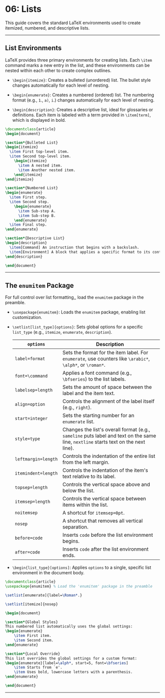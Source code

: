 # 06: Lists

This guide covers the standard LaTeX environments used to create itemized, numbered, and descriptive lists.

---

## List Environments

LaTeX provides three primary environments for creating lists. Each `\item` command marks a new entry in the list, and these environments can be nested within each other to create complex outlines.

- `\begin{itemize}`: Creates a bulleted (unordered) list. The bullet style changes automatically for each level of nesting.

- `\begin{enumerate}`: Creates a numbered (ordered) list. The numbering format (e.g., `1`., `a)`, `i`.) changes automatically for each level of nesting.

- `\begin{description}`: Creates a descriptive list, ideal for glossaries or definitions. Each item is labeled with a term provided in `\item[term]`, which is displayed in bold.

```latex
\documentclass{article}
\begin{document}

\section*{Bulleted List}
\begin{itemize}
  \item First top-level item.
  \item Second top-level item.
    \begin{itemize}
      \item A nested item.
      \item Another nested item.
    \end{itemize}
\end{itemize}

\section*{Numbered List}
\begin{enumerate}
  \item First step.
  \item Second step.
    \begin{enumerate}
      \item Sub-step A.
      \item Sub-step B.
    \end{enumerate}
  \item Final step.
\end{enumerate}

\section*{Descriptive List}
\begin{description}
  \item[Command] An instruction that begins with a backslash.
  \item[Environment] A block that applies a specific format to its content.
\end{description}

\end{document}
```

---

## The `enumitem` Package

For full control over list formatting,, load the `enumitem` package in the preamble.

- `\usepackage{enumitem}`: Loads the `enumitem` package, enabling list customization.

- `\setlist[list_type]{options}`: Sets global options for a specific `list_type` (e.g., `itemize`, `enumerate`, `description`).

  | `options`           | Description                                                                                                                         |
  | ------------------- | ----------------------------------------------------------------------------------------------------------------------------------- |
  | `label=format`      | Sets the format for the item label. For `enumerate`, use counters like `\arabic*`, `\alph*`, or `\roman*`.                          |
  | `font=\command`     | Applies a font command (e.g., `\bfseries`) to the list labels.                                                                      |
  | `labelsep=length`   | Sets the amount of space between the label and the item text.                                                                       |
  | `align=option`      | Controls the alignment of the label itself (e.g., `right`).                                                                         |
  | `start=integer`     | Sets the starting number for an `enumerate` list.                                                                                   |
  | `style=type`        | Changes the list's overall format (e.g., `sameline` puts label and text on the same line, `nextline` starts text on the next line). |
  | `leftmargin=length` | Controls the indentation of the entire list from the left margin.                                                                   |
  | `itemindent=length` | Controls the indentation of the item's text relative to its label.                                                                  |
  | `topsep=length`     | Controls the vertical space above and below the list.                                                                               |
  | `itemsep=length`    | Controls the vertical space between items within the list.                                                                          |
  | `noitemsep`         | A shortcut for `itemsep=0pt`.                                                                                                       |
  | `nosep`             | A shortcut that removes all vertical separation.                                                                                    |
  | `before=code`       | Inserts `code` before the list environment begins.                                                                                  |
  | `after=code`        | Inserts `code` after the list environment ends.                                                                                     |

- `\begin{list_type}[options]`: Applies `options` to a single, specific list environment in the document body.

```latex
\documentclass{article}
\usepackage{enumitem} % Load the 'enumitem' package in the preamble

\setlist[enumerate]{label=\Roman*.}

\setlist[itemize]{nosep}

\begin{document}

\section*{Global Styles}
This numbered list automatically uses the global settings:
\begin{enumerate}
    \item First item.
    \item Second item.
\end{enumerate}

\section*{Local Override}
This list overrides the global settings for a custom format:
\begin{enumerate}[label=\alph*, start=5, font=\bfseries]
    \item Starts from `e'.
    \item Uses bold, lowercase letters with a parenthesis.
\end{enumerate}

\end{document}
```

---
